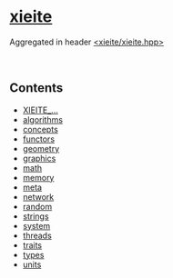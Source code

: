 # [xieite](https://github.com/Eczbek/xieite/tree/main#readme)
Aggregated in header [<xieite/xieite.hpp>](../include/xieite/xieite.hpp)

&nbsp;

## Contents
- [XIEITE_...](./macros.md)
- [algorithms](./algorithms.md)
- [concepts](./concepts.md)
- [functors](./functors.md)
- [geometry](./geometry.md)
- [graphics](./graphics.md)
- [math](./math.md)
- [memory](./memory.md)
- [meta](./meta.md)
- [network](./network.md)
- [random](./random.md)
- [strings](./strings.md)
- [system](./system.md)
- [threads](./threads.md)
- [traits](./traits.md)
- [types](./types.md)
- [units](./units.md)
